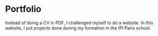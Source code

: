 # Portfolio

Instead of doing a CV in PDF, I challenged myself to do a website. In this website, I put projects done during my formation in the IPI Paris school.
